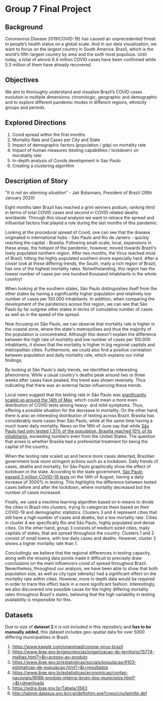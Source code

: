 # Group 7 Final Project

## Background

Coronavirus Disease 2019(COVID-19) has caused an unprecedented threat to people’s health status on a global scale. And in our data visualization, we want to focus on the largest country in South America: Brazil, which is the world’s fifth-largest country by area and the sixth most populous. Until today, a total of almost 6.4 million COVID cases have been confirmed while 5.3 million of them have already recovered. 

## Objectives

We aim to thoroughly understand and visualize Brazil’s COVID cases evolution in multiple dimensions: chronologic, geographic and demographic and  to explore different pandemic modes in different regions, ethnicity groups and periods.

## Explored Directions

1. Covid spread within the first months
2. Mortality Rate and Cases per City and State
3. Impact of demographic factors (population / gdp) on mortality rate
4. Impact of human measures (testing capabilities / lockdown) on moratality rate
5. In-depth analysis of Covids development in Sao Paulo
6. Creating a clustering algorithm

## Description of Story

"_It is not an alarming situation_" - Jair Bolsonaro, President of Brazil (26th January 2020)

Eight months later Brazil has reached a grim winners podium, ranking third in terms of total COVID cases and second in COVID related deaths worldwide. Through this visual analysis we want to retrace the spread and influential factors that played a role during the last months of this pandemic.

Looking at the procedural spread of Covid, one can see that the disease originated in international hubs - São Paulo and Rio de Janeiro - quickly reaching the capital - Brasilia. Following small-scale, local, expansions in these areas, the hotspot of the pandemic, however, moved towards Brazil's lowly populated northern region. After two months, the Virus reached most of Brazil, hitting the highly populated southern shore especially hard. After a closer look at these differing trends, the South, maily a rich region of Brazil, has one of the highest mortality rates. Notwithstanding, this region has the lowest number of cases per one hundred thousand inhabitants in the whole country!

When looking at the southern states, São Paulo distinguishes itself from the other states by having a significantly higher population and relatively low number of cases per 100.000 inhabitants. In addition, when comparing the development of the pandemics across this region, we can see that São Paulo by far outgrew other states in terms of cumulative number of cases as well as in the speed of the spread.

Now focusing on São Paulo, we can observe that mortality rate is higher in the coastal zone, where the state's metropolises and thus the majority of the population is concentrated. Although this doesn't explain the difference between the high rate of mortality and low number of cases per 100.000 inhabitants, it shows that the mortality is higher in big regional capitals and metropolitan cities. Furthermore, we could also find a positive correlation between population and daily mortality rate, which explains our initial findings.

By looking at São Paulo's daily trends, we identified an interesting phenomena. While a usual country's deaths peak around two or three weeks after cases have peaked, this trend was shown reversely. Thus indicating that there was an external factor influencing these trends. 

Local news suggest that the testing rate in São Paulo was [significantly scaled up around the 14th of May](https://g1.globo.com/sp/sao-paulo/noticia/2020/04/20/sp-tera-testagem-em-massa-para-coronavirus-a-partir-de-15-de-maio-segundo-vice-governador.ghtml), which could mean a more even distribution of COVID tests among heavy- and mild-symptoms. Thus, offering a possible situation for the decrease in mortality. On the other hand, there is also an interesting distribution of testing across Brazil. Brasilia has considerably more cases than São Paulo, while at the same time having a much lower daily mortality. News on the 18th of June say that while [São Paulo had only tested 1.31% of the population, Brasilia reached 10% of its inhabitants](https://agenciabrasilia.df.gov.br/2020/06/18/df-ja-testou-10-da-populacao-para-covid-19/), exceeding numbers even from the United States. The question that arises is whether Brasilia had a preferential treatment for being the capital of the country.

When the testing rate scaled up and hence more cases detected, Brazilian government took more stringent actions such as a lockdown.  Daily trends of cases, deaths and mortality, for São Paulo graphically show the effect of lockdown in the state. According to the state government, [São Paulo passed 3 million COVID-19 tests](https://www.saopaulo.sp.gov.br/ultimas-noticias/governo-de-sao-paulo-atualiza-informacoes-sobre-o-combate-ao-coronavirus-4/) on the 14th of August, having a daily increase of 3000% in testing. This highlights the difference between tested cases before and after the lockdown, where mortality decreased but the number of cases increased. 

Finally, we used a machine learning algorithm based on k-means to divide the cities in Brazil into clusters, trying to categorize them based on their COVID-19 and demographic statistics. Clusters 3 and 4 represent cities that still have a high number of cases and deaths, but a low mortality rate. Cities in cluster 4 are specifically Rio and São Paulo, highly populated and dense cities. On the other hand, group 3 consists of medium sized cities, maily capitals of states, that are spread throughout the country. Clusters 1 and 2 consist of small towns, with low daily cases and deaths. However, cluster 2 shows a higher mortality rate than 1.

Concludingly we believe that the regional differences in testing capacity, along with the missing data points made it difficult to precisely draw conclusions on the main influencers covid of spread throughout Brazil. Nevertheless, throughout our analysis, we have been able to show that both population size, as well as city type (density) had a significant effect on the mortality rate within cities. However, more in depth data would be required in order to trace this effect back in a more significant fashion. Interestingly, we also discovered one possible cause for the highly differing mortality rates throughout Brazil's states, believing that the high variability in testing availability is responsible for this.

## Datasets

Due to size of **dataset 2** it is not included in this repository and **has to be manually added**, this dataset includes geo-spatial data for over 5000 differing municipalities in Brazil.

1.	https://www.kaggle.com/unanimad/corona-virus-brazil	
2.  https://www.ibge.gov.br/geociencias/organizacao-do-territorio/15774-malhas.html?=&t=acesso-ao-produto
3.  https://www.ibge.gov.br/estatisticas/sociais/populacao/9103-estimativas-de-populacao.html?=&t=resultados
4.  https://www.ibge.gov.br/estatisticas/economicas/contas-nacionais/9088-produto-interno-bruto-dos-municipios.html?=&t=downloads
5.  https://sidra.ibge.gov.br/Tabela/3563
6.  http://tabnet.datasus.gov.br/cgi/deftohtm.exe?cnes/cnv/leiintbr.def
